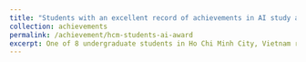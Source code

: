 ```yaml
---
title: "Students with an excellent record of achievements in AI study and research in Ho Chi Minh city, Vietnam (2019)."
collection: achievements 
permalink: /achievement/hcm-students-ai-award
excerpt: One of 8 undergraduate students in Ho Chi Minh City, Vietnam received the award for having excellent records in AI research. (Left figure - I am second to the left, Right figure - Certificate of merit in Vietnamese.)<br/><img src='/images/achievements/hcm-ai-1.jpg' width="400" height="300"/><img src='/images/achievements/hcm-ai-2.jpg' width="400" height="300"/> 
---
```

